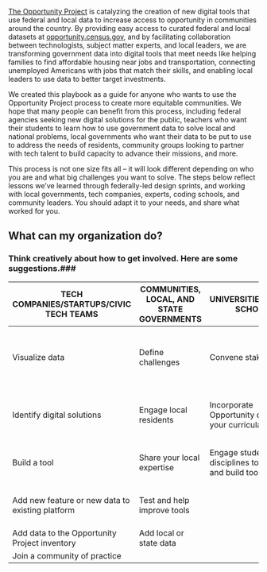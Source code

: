 [The Opportunity Project](https://www.whitehouse.gov/the-press-office/2016/03/07/fact-sheet-white-house-launches-opportunity-project-utilizing-open-data) is catalyzing the creation of new digital tools that use federal and local data to increase access to opportunity in communities around the country. By providing easy access to curated federal and local datasets at  [opportunity.census.gov](http://opportunity.census.gov), and by facilitating collaboration between technologists, subject matter experts, and local leaders, we are transforming government data into digital tools that meet needs like helping families to find affordable housing near jobs and transportation, connecting unemployed Americans with jobs that match their skills, and enabling local leaders to use data to better target investments.

We created this playbook as a guide for anyone who wants to use the Opportunity Project process to create more equitable communities. We hope that many people can benefit from this process, including federal agencies seeking new digital solutions for the public, teachers who want their students to learn how to use government data to solve local and national problems, local governments who want their data to be put to use to address the needs of residents, community groups looking to partner with tech talent to build capacity to advance their missions, and more.

This process is not one size fits all – it will look different depending on who you are and what big challenges you want to solve. The steps below reflect lessons we’ve learned through federally-led design sprints, and working with local governments, tech companies, experts, coding schools, and community leaders. You should adapt it to your needs, and share what worked for you.

##   **What can my organization do?**  ##

### Think creatively about how to get involved. Here are some suggestions.###

| TECH COMPANIES/STARTUPS/CIVIC TECH TEAMS | COMMUNITIES, LOCAL, AND STATE GOVERNMENTS 	| UNIVERSITIES/CODING SCHOOLS | ADVOCATES | FEDERAL AGENCIES |
| -----------	| -----------	| -----------	| -----------	| -----------	|
| Visualize data                                   	| Define challenges                         	| Convene stakeholders                                         	| Define a problem                               	| Identify agency priorities in need of a tech solution 	|
| Identify digital solutions                       	| Engage local residents                    	| Incorporate Opportunity data into your curricula             	| Contribute expertise to inform design of tools 	| Contribute agency open data                           	|
| Build a tool                                     	| Share your local expertise                	| Engage students across disciplines to design and build tools 	| Connect with users to provide feedback         	| Answer data questions                                 	|
| Add new feature or new data to existing platform 	| Test and help improve tools               	|                                                              	|                                                	| Gain insight to improve your data                     	|
| Add data to the Opportunity Project inventory    	| Add local or state data                   	|                                                              	|                                                	|                                                       	|
| Join a community of practice   |        	|              	|              	|                                 | 



